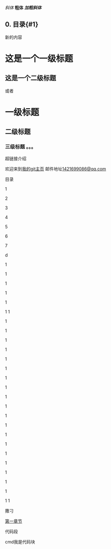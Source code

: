 *斜体*
**粗体**
***加粗斜体***

## 0. 目录{#1}

新的内容


这是一个一级标题
====================
这是一个二级标题
------------------
或者
# 一级标题
## 二级标题
### 三级标题 。。。

超链接介绍

欢迎来到[我的git主页](https://https://github.com/kzl19950907/LSDropMenuView)
邮件地址<1421699086@qq.com>

目录


1

2

3

4

5

6

7

d

1

1

1

1

1

1
1

1





1

1






1

1

1

1





1

1

1


1

1

1

1

1

1

1

1






1



1
1

























































撒刁




[第一章节](#1)


代码段

<!-- varcode = 10
void cmp(string a, string b){


} -->
cmd我是代码块
